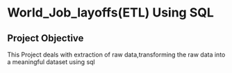 # World_Job_layoffs(ETL) Using SQL

## Project Objective
This Project deals  with extraction of raw data,transforming  the raw data into a meaningful dataset using sql

